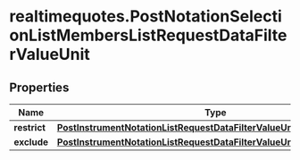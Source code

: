 # realtimequotes.PostNotationSelectionListMembersListRequestDataFilterValueUnit

## Properties

Name | Type | Description | Notes
------------ | ------------- | ------------- | -------------
**restrict** | [**PostInstrumentNotationListRequestDataFilterValueUnitSelectionRestrict**](PostInstrumentNotationListRequestDataFilterValueUnitSelectionRestrict.md) |  | [optional] 
**exclude** | [**PostInstrumentNotationListRequestDataFilterValueUnitSelectionExclude**](PostInstrumentNotationListRequestDataFilterValueUnitSelectionExclude.md) |  | [optional] 


